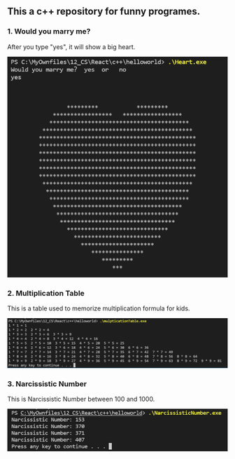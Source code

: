 ## This a c++ repository for funny programes.

### 1. Would you marry me?
After you type "yes", it will show a big heart.

![nn](./img/marryme.png)

### 2. Multiplication Table
This is a table used to memorize multiplication formula for kids.

![table](./img/multipleTable.png)

### 3. Narcissistic Number
This is Narcissistic Number between 100 and 1000.

![nn](./img/nn.png)

